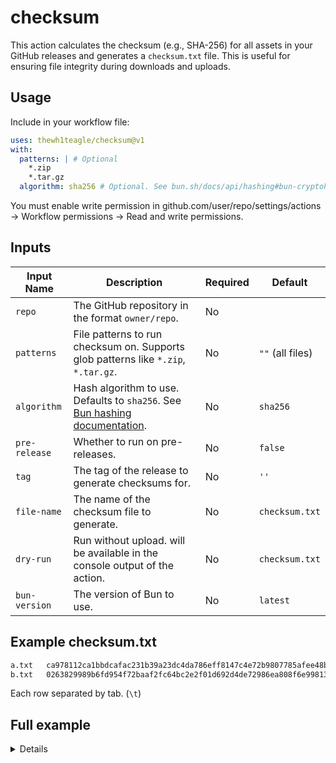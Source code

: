 # checksum

This action calculates the checksum (e.g., SHA-256) for all assets in your GitHub releases and generates a `checksum.txt` file. This is useful for ensuring file integrity during downloads and uploads.

## Usage

Include in your workflow file:

```yml
uses: thewh1teagle/checksum@v1
with:
  patterns: | # Optional
    *.zip
    *.tar.gz
  algorithm: sha256 # Optional. See bun.sh/docs/api/hashing#bun-cryptohasher for supported algorithms
```

You must enable write permission in github.com/user/repo/settings/actions -> Workflow permissions -> Read and write permissions.

## Inputs

| **Input Name** | **Description**                                                                                                                 | **Required** | **Default**      |
| -------------- | ------------------------------------------------------------------------------------------------------------------------------- | ------------ | ---------------- |
| `repo`         | The GitHub repository in the format `owner/repo`.                                                                               | No           |                  |
| `patterns`     | File patterns to run checksum on. Supports glob patterns like `*.zip`, `*.tar.gz`.                                              | No           | `""` (all files) |
| `algorithm`    | Hash algorithm to use. Defaults to `sha256`. See [Bun hashing documentation](https://bun.sh/docs/api/hashing#bun-cryptohasher). | No           | `sha256`         |
| `pre-release`  | Whether to run on pre-releases.                                                                                                 | No           | `false`          |
| `tag`          | The tag of the release to generate checksums for.                                                                               | No           | `''`             |
| `file-name`    | The name of the checksum file to generate.                                                                                      | No           | `checksum.txt`   |
| `dry-run`      | Run without upload. will be available in the console output of the action.                                                      | No           | `checksum.txt`   |
| `bun-version`  | The version of Bun to use.                                                                                                      | No           | `latest`         |

## Example checksum.txt

```txt
a.txt	ca978112ca1bbdcafac231b39a23dc4da786eff8147c4e72b9807785afee48bb
b.txt	0263829989b6fd954f72baaf2fc64bc2e2f01d692d4de72986ea808f6e99813f
```

Each row separated by tab. (`\t`)

## Full example

<details>

```yml
name: Create checksum.txt

on:
  schedule:
    - cron: "0 1 * * *" # Runs at 1:00 AM UTC daily
  workflow_dispatch:

jobs:
  test:
    runs-on: macos-latest

    steps:
      - name: Run checksum action
        uses: thewh1teagle/checksum@v1
        with:
          patterns: | # Optional
            *.zip
            *.tar.gz
            *.txt
            !b.txt
          algorithm: sha256 # Optional
        env:
          # You must enable write permission in github.com/user/repo/settings/actions -> Workflow permissions -> Read and write permissions
          GH_TOKEN: ${{ secrets.GITHUB_TOKEN }}
```

</details>
